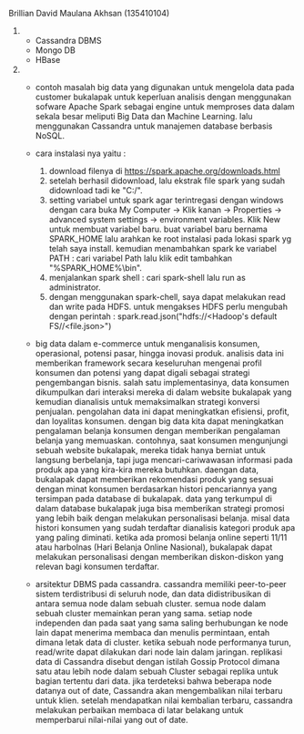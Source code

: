 Brillian David Maulana Akhsan (135410104)


1. - Cassandra DBMS
   - Mongo DB
   - HBase


2. - contoh masalah big data yang digunakan untuk mengelola data pada customer bukalapak untuk keperluan analisis dengan menggunakan
     sofware Apache Spark sebagai engine untuk memproses data dalam sekala besar meliputi Big Data dan Machine Learning. lalu
     menggunakan Cassandra untuk manajemen database berbasis NoSQL.
   
   - cara instalasi nya yaitu :
      1. download filenya di https://spark.apache.org/downloads.html
      2. setelah berhasil didownload, lalu ekstrak file spark yang sudah didownload tadi ke "C:/".
      3. setting variabel untuk spark agar terintregasi dengan windows dengan cara buka My Computer -> Klik kanan -> Properties ->
         advanced system settings -> environment variables. Klik New untuk membuat variabel baru.
         buat variabel baru bernama SPARK_HOME lalu arahkan ke root instalasi pada lokasi spark yg telah saya install.
         kemudian menambahkan spark ke variabel PATH : cari variabel Path lalu klik edit tambahkan "%SPARK_HOME%\bin".
      4. menjalankan spark shell : cari spark-shell lalu run as administrator.
      5. dengan menggunakan spark-chell, saya dapat melakukan read dan write pada HDFS. untuk mengakses HDFS perlu mengubah dengan
         perintah : spark.read.json("hdfs://<Hadoop's default FS/<Directory>/<file.json>")
         
   - big data dalam e-commerce untuk menganalisis konsumen, operasional, potensi pasar, hingga inovasi produk.
     analisis data ini memberikan framework secara keseluruhan mengenai profil konsumen dan potensi yang dapat digali sebagai strategi
     pengembangan bisnis. salah satu implementasinya, data konsumen dikumpulkan dari interaksi mereka di dalam website bukalapak yang
     kemudian dianalisis untuk memaksimalkan strategi konversi penjualan. pengolahan data ini dapat meningkatkan efisiensi, profit, dan
     loyalitas konsumen.
     dengan big data kita dapat meningkatkan pengalaman belanja konsumen dengan memberikan pengalaman belanja yang memuaskan.
     contohnya, saat konsumen mengunjungi sebuah website bukalapak, mereka tidak hanya berniat untuk langsung berbelanja, tapi juga
     mencari-cariwawasan informasi pada produk apa yang kira-kira mereka butuhkan. daengan data, bukalapak dapat memberikan rekomendasi
     produk yang sesuai dengan minat konsumen berdasarkan histori pencariannya yang tersimpan pada database di bukalapak.
     data yang terkumpul di dalam database bukalapak juga bisa memberikan strategi promosi yang lebih baik dengan melakukan
     personalisasi belanja. misal data histori konsumen yang sudah terdaftar dianalisis kategori produk apa yang paling diminati.
     ketika ada promosi belanja online seperti 11/11 atau harbolnas (Hari Belanja Online Nasional), bukalapak dapat melakukan
     personalisasi dengan memberikan diskon-diskon yang relevan bagi konsumen terdaftar.
     
   - arsitektur DBMS pada cassandra. cassandra memiliki peer-to-peer sistem terdistribusi di seluruh node, dan data
     didistribusikan di antara semua node dalam sebuah cluster. semua node dalam sebuah cluster memainkan peran yang sama.
     setiap node independen dan pada saat yang sama saling berhubungan ke node lain dapat menerima membaca dan menulis permintaan, entah
     dimana letak data di cluster. ketika sebuah node performanya turun, read/write dapat dilakukan dari node lain dalam jaringan.
     replikasi data di Cassandra disebut dengan istilah Gossip Protocol dimana satu atau lebih node dalam sebuah Cluster sebagai replika
     untuk bagian tertentu dari data. jika terdeteksi bahwa beberapa node datanya out of date, Cassandra akan mengembalikan nilai terbaru
     untuk klien. setelah mendapatkan nilai kembalian terbaru, cassandra melakukan perbaikan membaca di latar belakang untuk memperbarui
     nilai-nilai yang out of date.
